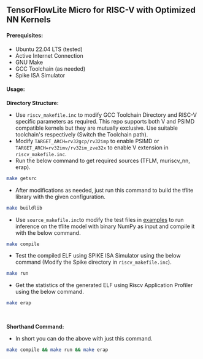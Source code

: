 ## TensorFlowLite Micro for RISC-V with Optimized NN Kernels

#### Prerequisites:
 - Ubuntu 22.04 LTS (tested)
 - Active Internet Connection
 - GNU Make
 - GCC Toolchain (as needed)
 - Spike ISA Simulator
#### Usage:

__Directory Structure:__

 - Use ```riscv_makefile.inc``` to modify GCC Toolchain Directory and RISC-V specific parameters as required. This repo supports both V and PSIMD compatible kernels but they are mutually exclusive. Use suitable toolchain's respectively (Switch the Toolchain path).
  - Modify ```TARGET_ARCH=rv32gcp/rv32imp``` to enable PSIMD or ```TARGET_ARCH=rv32imv/rv32im_zve32x``` to enable V extension in ```riscv_makefile.inc```.
   - Run the below command to get required sources (TFLM, muriscv_nn, erap).
   
```bash
make getsrc 
```

  - After modifications as needed, just run this command to build the tflite library with the given configuration.

```bash
make buildlib
```
  -  Use ```source_makefile.inc```to modify the test files in [examples](./examples) to run inference on the tflite model with binary NumPy as input and compile it with the below command.
  
```bash
make compile
```
 - Test the compiled ELF using SPIKE ISA Simulator using the below command (Modify the Spike directory in ```riscv_makefile.inc```).
 
 ```bash
 make run
 ```
  - Get the statistics of the generated ELF using Riscv Application Profiler using the below command.
  
  ```bash
  make erap
  ``` 
  <br>
  
  __Shorthand Command:__
   - In short you can do the above with just this command.
  ```bash
  make compile && make run && make erap
  ```